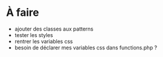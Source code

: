 # À faire

- ajouter des classes aux patterns
- tester les styles
- rentrer les variables css
- besoin de déclarer mes variables css dans functions.php ?